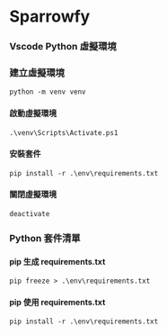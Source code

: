 # Sparrowfy

### Vscode Python 虛擬環境

### 建立虛擬環境
```
python -m venv venv
```

#### 啟動虛擬環境
```
.\venv\Scripts\Activate.ps1
```

#### 安裝套件
```
pip install -r .\env\requirements.txt
```

#### 關閉虛擬環境
```
deactivate
```

### Python 套件清單

#### pip 生成 requirements.txt

```
pip freeze > .\env\requirements.txt
```

#### pip 使用 requirements.txt

```
pip install -r .\env\requirements.txt
```
